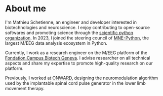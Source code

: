 # About me

I'm Mathieu Schetienne, an engineer and developer interested in biotechnologies and
neuroscience. I enjoy contributing to open-source softwares and promoting science
through the [scientific python organization](https://scientific-python.org/). In 2023, I
joined the steering council of [MNE-Python](https://mne.tools), the largest M/EEG data
analysis ecosystem in Python.

Currently, I work as a research engineer on the M/EEG platform of the
[Fondation Campus Biotech Geneva](https://hnp.fcbg.ch/). I advise researcher on all
technical aspects and share my expertise to promote high-quality research on our
platform.

Previously, I worked at [ONWARD](https://www.onwd.com/), designing the neuromodulation
algorithm used by the implantable spinal cord pulse generator in the lower limb
movement therapy.
